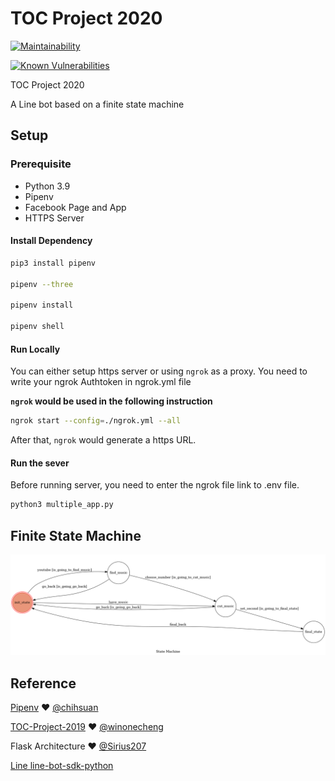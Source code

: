 # TOC Project 2020

[![Maintainability](https://api.codeclimate.com/v1/badges/dc7fa47fcd809b99d087/maintainability)](https://codeclimate.com/github/NCKU-CCS/TOC-Project-2020/maintainability)

[![Known Vulnerabilities](https://snyk.io/test/github/NCKU-CCS/TOC-Project-2020/badge.svg)](https://snyk.io/test/github/NCKU-CCS/TOC-Project-2020)


TOC Project 2020

A Line bot based on a finite state machine

## Setup

### Prerequisite
* Python 3.9
* Pipenv
* Facebook Page and App
* HTTPS Server

#### Install Dependency
```sh
pip3 install pipenv

pipenv --three

pipenv install

pipenv shell
```

#### Run Locally
You can either setup https server or using `ngrok` as a proxy.
You need to write your ngrok Authtoken in ngrok.yml file

**`ngrok` would be used in the following instruction**

```sh
ngrok start --config=./ngrok.yml --all
```


After that, `ngrok` would generate a https URL.

#### Run the sever

Before running server, you need to enter the ngrok file link to .env file.

```sh
python3 multiple_app.py
```

## Finite State Machine
![fsm](./fsm.png)

## Reference
[Pipenv](https://medium.com/@chihsuan/pipenv-更簡單-更快速的-python-套件管理工具-135a47e504f4) ❤️ [@chihsuan](https://github.com/chihsuan)

[TOC-Project-2019](https://github.com/winonecheng/TOC-Project-2019) ❤️ [@winonecheng](https://github.com/winonecheng)

Flask Architecture ❤️ [@Sirius207](https://github.com/Sirius207)

[Line line-bot-sdk-python](https://github.com/line/line-bot-sdk-python/tree/master/examples/flask-echo)
